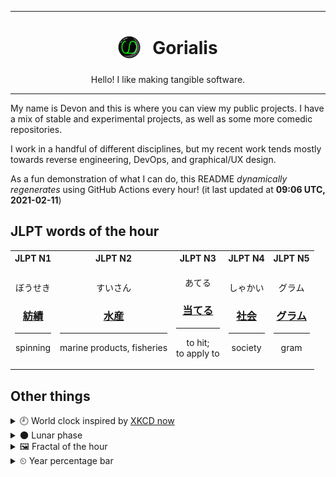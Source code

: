***

<h1 align="center">
<sub>
    <img src="readme/resources/avatar.png" height="36">
</sub>
&nbsp;
Gorialis
</h1>
<p align="center">
Hello! I like making tangible software.
</p>

***

My name is Devon and this is where you can view my public projects. I have a mix of stable and experimental projects, as well as some more comedic repositories.

I work in a handful of different disciplines, but my recent work tends mostly towards reverse engineering, DevOps, and graphical/UX design.

As a fun demonstration of what I can do, this README *dynamically regenerates* using GitHub Actions every hour! (it last updated at **09:06 UTC, 2021-02-11**)

<h2>JLPT words of the hour</h2>
<table>
    <tr>
        <th>JLPT N1</th>
        <th>JLPT N2</th>
        <th>JLPT N3</th>
        <th>JLPT N4</th>
        <th>JLPT N5</th>
    </tr>
    <tr>
        <td>
            <p align="center">ぼうせき</p>
            <h3 align="center"><b><a href="https://jisho.org/search/%E7%B4%A1%E7%B8%BE">紡績</a></b></h3>
            <hr>
            <p align="center">spinning</p>
        </td>
        <td>
            <p align="center">すいさん</p>
            <h3 align="center"><b><a href="https://jisho.org/search/%E6%B0%B4%E7%94%A3">水産</a></b></h3>
            <hr>
            <p align="center">marine products,<wbr> fisheries</p>
        </td>
        <td>
            <p align="center">あてる</p>
            <h3 align="center"><b><a href="https://jisho.org/search/%E5%BD%93%E3%81%A6%E3%82%8B">当てる</a></b></h3>
            <hr>
            <p align="center">to hit;<br> to apply to</p>
        </td>
        <td>
            <p align="center">しゃかい</p>
            <h3 align="center"><b><a href="https://jisho.org/search/%E7%A4%BE%E4%BC%9A">社会</a></b></h3>
            <hr>
            <p align="center">society</p>
        </td>
        <td>
            <p align="center">グラム</p>
            <h3 align="center"><b><a href="https://jisho.org/search/%E3%82%B0%E3%83%A9%E3%83%A0">グラム</a></b></h3>
            <hr>
            <p align="center">gram</p>
        </td>
    </tr>
</table>

<h2>Other things</h2>
<details>
<summary>🕘  World clock inspired by <a href="https://xkcd.com/now">XKCD now</a></summary>

> <img src="generated/now.png" width="512">

</details>
<details>
<summary>🌑 Lunar phase</summary>

The moon is approximately 0.82% through its phase (New Moon).

</details>
<details>
<summary>&#x1f5bc; Fractal of the hour</summary>

> <img src="generated/fractal.png" width="512">

</details>
<details>
<summary>&#x23f2; Year percentage bar</summary>
<pre><code>2021 [██▁▁▁▁▁▁▁▁▁▁▁▁▁▁▁▁▁▁] 11.34%</code></pre>
</details>
